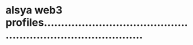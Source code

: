 # alsya web3 profiles..................................................................................
